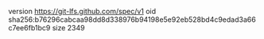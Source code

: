 version https://git-lfs.github.com/spec/v1
oid sha256:b76296cabcaa98dd8d338976b94198e5e92eb528bd4c9edad3a66c7ee6fb1bc9
size 2349
